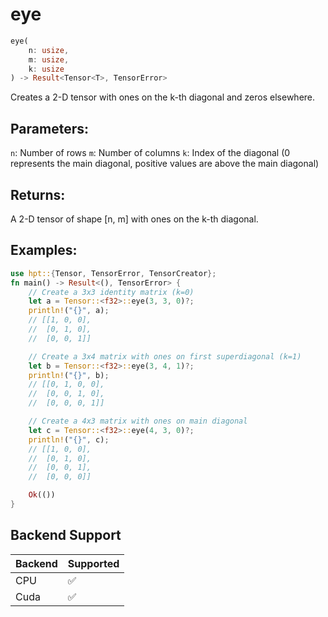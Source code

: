 # eye
```rust
eye(
    n: usize,
    m: usize,
    k: usize
) -> Result<Tensor<T>, TensorError>
```
Creates a 2-D tensor with ones on the k-th diagonal and zeros elsewhere.

## Parameters:
`n`: Number of rows
`m`: Number of columns
`k`: Index of the diagonal (0 represents the main diagonal, positive values are above the main diagonal)

## Returns:
A 2-D tensor of shape [n, m] with ones on the k-th diagonal.

## Examples:
```rust
use hpt::{Tensor, TensorError, TensorCreator};
fn main() -> Result<(), TensorError> {
    // Create a 3x3 identity matrix (k=0)
    let a = Tensor::<f32>::eye(3, 3, 0)?;
    println!("{}", a);
    // [[1, 0, 0],
    //  [0, 1, 0],
    //  [0, 0, 1]]

    // Create a 3x4 matrix with ones on first superdiagonal (k=1)
    let b = Tensor::<f32>::eye(3, 4, 1)?;
    println!("{}", b);
    // [[0, 1, 0, 0],
    //  [0, 0, 1, 0],
    //  [0, 0, 0, 1]]

    // Create a 4x3 matrix with ones on main diagonal
    let c = Tensor::<f32>::eye(4, 3, 0)?;
    println!("{}", c);
    // [[1, 0, 0],
    //  [0, 1, 0],
    //  [0, 0, 1],
    //  [0, 0, 0]]

    Ok(())
}
```
## Backend Support
| Backend | Supported |
|---------|-----------|
| CPU     | ✅         |
| Cuda    | ✅        |